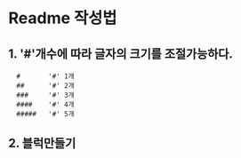 # Readme 작성법
## 1. '#'개수에 따라 글자의 크기를 조절가능하다.
```
  #       '#' 1개
  ##      '#' 2개
  ###     '#' 3개
  ####    '#' 4개
  #####   '#' 5개
```
## 2. 블럭만들기
